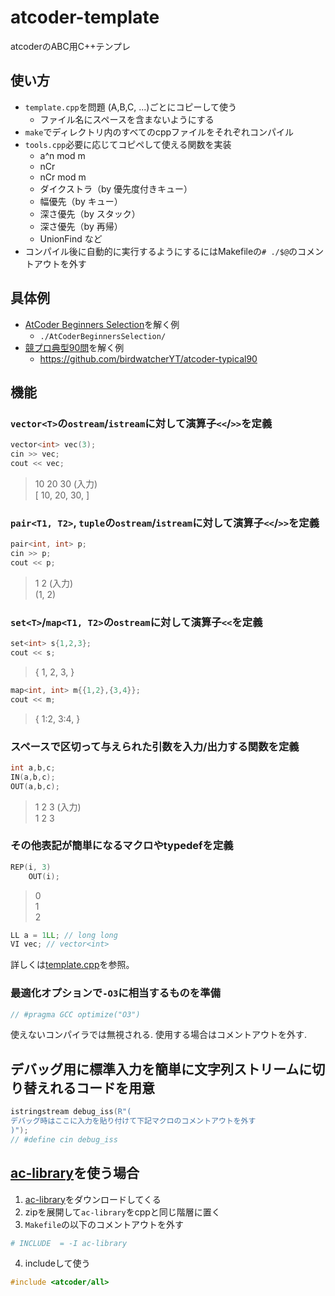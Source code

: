 # atcoder-template
atcoderのABC用C++テンプレ

## 使い方
- `template.cpp`を問題 (A,B,C, ...)ごとにコピーして使う
    - ファイル名にスペースを含まないようにする
- `make`でディレクトリ内のすべてのcppファイルをそれぞれコンパイル
- `tools.cpp`必要に応じてコピペして使える関数を実装
    - a^n mod m
    - nCr
    - nCr mod m
    - ダイクストラ（by 優先度付きキュー）
    - 幅優先（by キュー）
    - 深さ優先（by スタック）
    - 深さ優先（by 再帰）
    - UnionFind
    など
- コンパイル後に自動的に実行するようにするにはMakefileの`# ./$@`のコメントアウトを外す

## 具体例
- [AtCoder Beginners Selection](https://atcoder.jp/contests/abs/tasks)を解く例
    - `./AtCoderBeginnersSelection/`
- [競プロ典型90問](https://atcoder.jp/contests/typical90/tasks)を解く例
    - https://github.com/birdwatcherYT/atcoder-typical90

## 機能
### `vector<T>`の`ostream`/`istream`に対して演算子`<<`/`>>`を定義
```c++
vector<int> vec(3);
cin >> vec;
cout << vec;
```
>10 20 30 (入力)<br>
>[ 10, 20, 30, ]

### `pair<T1, T2>`, `tuple`の`ostream`/`istream`に対して演算子`<<`/`>>`を定義
```c++
pair<int, int> p;
cin >> p;
cout << p;
```
>1 2 (入力)<br>
>(1, 2)

### `set<T>`/`map<T1, T2>`の`ostream`に対して演算子`<<`を定義
```c++
set<int> s{1,2,3};
cout << s;
```
>{ 1, 2, 3, }
```c++
map<int, int> m{{1,2},{3,4}};
cout << m;
```
>{ 1:2, 3:4, }

### スペースで区切って与えられた引数を入力/出力する関数を定義
```c++
int a,b,c;
IN(a,b,c);
OUT(a,b,c);
```
>1 2 3 (入力)<br>
>1 2 3

### その他表記が簡単になるマクロやtypedefを定義
```c++
REP(i, 3)
    OUT(i);
```
>0<br>
>1<br>
>2<br>

```c++
LL a = 1LL; // long long
VI vec; // vector<int>
```

詳しくは[template.cpp](./template.cpp)を参照。

### 最適化オプションで`-O3`に相当するものを準備
```c++
// #pragma GCC optimize("O3")
```
使えないコンパイラでは無視される. 使用する場合はコメントアウトを外す. 

## デバッグ用に標準入力を簡単に文字列ストリームに切り替えれるコードを用意
```c++
istringstream debug_iss(R"(
デバッグ時はここに入力を貼り付けて下記マクロのコメントアウトを外す
)");
// #define cin debug_iss
```

## [ac-library](https://atcoder.github.io/ac-library/document_ja/index.html)を使う場合
1. [ac-library](https://github.com/atcoder/ac-library/releases)をダウンロードしてくる
2. zipを展開して`ac-library`をcppと同じ階層に置く
3. `Makefile`の以下のコメントアウトを外す
```makefile
# INCLUDE  = -I ac-library
```
4. includeして使う
```c++
#include <atcoder/all>
```
